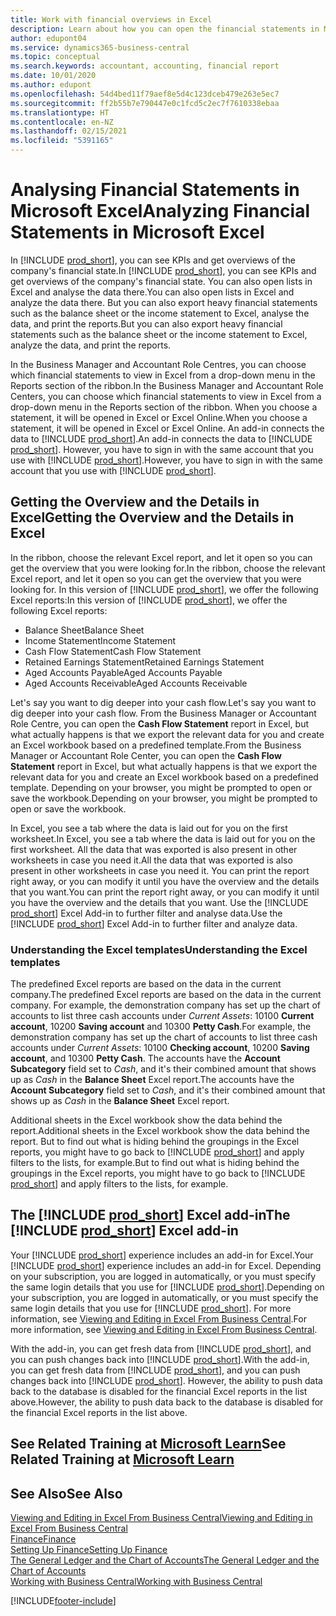 ```yaml
---
title: Work with financial overviews in Excel
description: Learn about how you can open the financial statements in Microsoft Excel from Business Central for better analysis.
author: edupont04
ms.service: dynamics365-business-central
ms.topic: conceptual
ms.search.keywords: accountant, accounting, financial report
ms.date: 10/01/2020
ms.author: edupont
ms.openlocfilehash: 54d4bed11f79aef8e5d4c123dceb479e263e5ec7
ms.sourcegitcommit: ff2b55b7e790447e0c1fcd5c2ec7f7610338ebaa
ms.translationtype: HT
ms.contentlocale: en-NZ
ms.lasthandoff: 02/15/2021
ms.locfileid: "5391165"
---
```

# <a name="analyzing-financial-statements-in-microsoft-excel"></a><span data-ttu-id="b3cda-103">Analysing Financial Statements in Microsoft Excel</span><span class="sxs-lookup"><span data-stu-id="b3cda-103">Analyzing Financial Statements in Microsoft Excel</span></span>

<span data-ttu-id="b3cda-104">In [!INCLUDE [prod_short](includes/prod_short.md)], you can see KPIs and get overviews of the company's financial state.</span><span class="sxs-lookup"><span data-stu-id="b3cda-104">In [!INCLUDE [prod_short](includes/prod_short.md)], you can see KPIs and get overviews of the company's financial state.</span></span> <span data-ttu-id="b3cda-105">You can also open lists in Excel and analyse the data there.</span><span class="sxs-lookup"><span data-stu-id="b3cda-105">You can also open lists in Excel and analyze the data there.</span></span> <span data-ttu-id="b3cda-106">But you can also export heavy financial statements such as the balance sheet or the income statement to Excel, analyse the data, and print the reports.</span><span class="sxs-lookup"><span data-stu-id="b3cda-106">But you can also export heavy financial statements such as the balance sheet or the income statement to Excel, analyze the data, and print the reports.</span></span>  

<span data-ttu-id="b3cda-107">In the Business Manager and Accountant Role Centres, you can choose which financial statements to view in Excel from a drop-down menu in the Reports section of the ribbon.</span><span class="sxs-lookup"><span data-stu-id="b3cda-107">In the Business Manager and Accountant Role Centers, you can choose which financial statements to view in Excel from a drop-down menu in the Reports section of the ribbon.</span></span> <span data-ttu-id="b3cda-108">When you choose a statement, it will be opened in Excel or Excel Online.</span><span class="sxs-lookup"><span data-stu-id="b3cda-108">When you choose a statement, it will be opened in Excel or Excel Online.</span></span> <span data-ttu-id="b3cda-109">An add-in connects the data to [!INCLUDE [prod_short](includes/prod_short.md)].</span><span class="sxs-lookup"><span data-stu-id="b3cda-109">An add-in connects the data to [!INCLUDE [prod_short](includes/prod_short.md)].</span></span> <span data-ttu-id="b3cda-110">However, you have to sign in with the same account that you use with [!INCLUDE [prod_short](includes/prod_short.md)].</span><span class="sxs-lookup"><span data-stu-id="b3cda-110">However, you have to sign in with the same account that you use with [!INCLUDE [prod_short](includes/prod_short.md)].</span></span>  

## <a name="getting-the-overview-and-the-details-in-excel"></a><span data-ttu-id="b3cda-111">Getting the Overview and the Details in Excel</span><span class="sxs-lookup"><span data-stu-id="b3cda-111">Getting the Overview and the Details in Excel</span></span>

<span data-ttu-id="b3cda-112">In the ribbon, choose the relevant Excel report, and let it open so you can get the overview that you were looking for.</span><span class="sxs-lookup"><span data-stu-id="b3cda-112">In the ribbon, choose the relevant Excel report, and let it open so you can get the overview that you were looking for.</span></span> <span data-ttu-id="b3cda-113">In this version of [!INCLUDE [prod_short](includes/prod_short.md)], we offer the following Excel reports:</span><span class="sxs-lookup"><span data-stu-id="b3cda-113">In this version of [!INCLUDE [prod_short](includes/prod_short.md)], we offer the following Excel reports:</span></span>

- <span data-ttu-id="b3cda-114">Balance Sheet</span><span class="sxs-lookup"><span data-stu-id="b3cda-114">Balance Sheet</span></span>  
- <span data-ttu-id="b3cda-115">Income Statement</span><span class="sxs-lookup"><span data-stu-id="b3cda-115">Income Statement</span></span>  
- <span data-ttu-id="b3cda-116">Cash Flow Statement</span><span class="sxs-lookup"><span data-stu-id="b3cda-116">Cash Flow Statement</span></span>  
- <span data-ttu-id="b3cda-117">Retained Earnings Statement</span><span class="sxs-lookup"><span data-stu-id="b3cda-117">Retained Earnings Statement</span></span>  
- <span data-ttu-id="b3cda-118">Aged Accounts Payable</span><span class="sxs-lookup"><span data-stu-id="b3cda-118">Aged Accounts Payable</span></span>  
- <span data-ttu-id="b3cda-119">Aged Accounts Receivable</span><span class="sxs-lookup"><span data-stu-id="b3cda-119">Aged Accounts Receivable</span></span>  

<span data-ttu-id="b3cda-120">Let's say you want to dig deeper into your cash flow.</span><span class="sxs-lookup"><span data-stu-id="b3cda-120">Let's say you want to dig deeper into your cash flow.</span></span> <span data-ttu-id="b3cda-121">From the Business Manager or Accountant Role Centre, you can open the **Cash Flow Statement** report in Excel, but what actually happens is that we export the relevant data for you and create an Excel workbook based on a predefined template.</span><span class="sxs-lookup"><span data-stu-id="b3cda-121">From the Business Manager or Accountant Role Center, you can open the **Cash Flow Statement** report in Excel, but what actually happens is that we export the relevant data for you and create an Excel workbook based on a predefined template.</span></span> <span data-ttu-id="b3cda-122">Depending on your browser, you might be prompted to open or save the workbook.</span><span class="sxs-lookup"><span data-stu-id="b3cda-122">Depending on your browser, you might be prompted to open or save the workbook.</span></span>  

<span data-ttu-id="b3cda-123">In Excel, you see a tab where the data is laid out for you on the first worksheet.</span><span class="sxs-lookup"><span data-stu-id="b3cda-123">In Excel, you see a tab where the data is laid out for you on the first worksheet.</span></span> <span data-ttu-id="b3cda-124">All the data that was exported is also present in other worksheets in case you need it.</span><span class="sxs-lookup"><span data-stu-id="b3cda-124">All the data that was exported is also present in other worksheets in case you need it.</span></span> <span data-ttu-id="b3cda-125">You can print the report right away, or you can modify it until you have the overview and the details that you want.</span><span class="sxs-lookup"><span data-stu-id="b3cda-125">You can print the report right away, or you can modify it until you have the overview and the details that you want.</span></span> <span data-ttu-id="b3cda-126">Use the [!INCLUDE [prod_short](includes/prod_short.md)] Excel Add-in to further filter and analyse data.</span><span class="sxs-lookup"><span data-stu-id="b3cda-126">Use the [!INCLUDE [prod_short](includes/prod_short.md)] Excel Add-in to further filter and analyze data.</span></span>  

### <a name="understanding-the-excel-templates"></a><span data-ttu-id="b3cda-127">Understanding the Excel templates</span><span class="sxs-lookup"><span data-stu-id="b3cda-127">Understanding the Excel templates</span></span>

<span data-ttu-id="b3cda-128">The predefined Excel reports are based on the data in the current company.</span><span class="sxs-lookup"><span data-stu-id="b3cda-128">The predefined Excel reports are based on the data in the current company.</span></span> <span data-ttu-id="b3cda-129">For example, the demonstration company has set up the chart of accounts to list three cash accounts under *Current Assets*: 10100 **Current account**, 10200 **Saving account** and 10300 **Petty Cash**.</span><span class="sxs-lookup"><span data-stu-id="b3cda-129">For example, the demonstration company has set up the chart of accounts to list three cash accounts under *Current Assets*: 10100 **Checking account**, 10200 **Saving account**, and 10300 **Petty Cash**.</span></span> <span data-ttu-id="b3cda-130">The accounts have the **Account Subcategory** field set to *Cash*, and it's their combined amount that shows up as *Cash* in the **Balance Sheet** Excel report.</span><span class="sxs-lookup"><span data-stu-id="b3cda-130">The accounts have the **Account Subcategory** field set to *Cash*, and it's their combined amount that shows up as *Cash* in the **Balance Sheet** Excel report.</span></span>  

<span data-ttu-id="b3cda-131">Additional sheets in the Excel workbook show the data behind the report.</span><span class="sxs-lookup"><span data-stu-id="b3cda-131">Additional sheets in the Excel workbook show the data behind the report.</span></span> <span data-ttu-id="b3cda-132">But to find out what is hiding behind the groupings in the Excel reports, you might have to go back to [!INCLUDE [prod_short](includes/prod_short.md)] and apply filters to the lists, for example.</span><span class="sxs-lookup"><span data-stu-id="b3cda-132">But to find out what is hiding behind the groupings in the Excel reports, you might have to go back to [!INCLUDE [prod_short](includes/prod_short.md)] and apply filters to the lists, for example.</span></span>  

## <a name="the-prod_short-excel-add-in"></a><span data-ttu-id="b3cda-133">The [!INCLUDE [prod_short](includes/prod_short.md)] Excel add-in</span><span class="sxs-lookup"><span data-stu-id="b3cda-133">The [!INCLUDE [prod_short](includes/prod_short.md)] Excel add-in</span></span>

<span data-ttu-id="b3cda-134">Your [!INCLUDE [prod_short](includes/prod_short.md)] experience includes an add-in for Excel.</span><span class="sxs-lookup"><span data-stu-id="b3cda-134">Your [!INCLUDE [prod_short](includes/prod_short.md)] experience includes an add-in for Excel.</span></span> <span data-ttu-id="b3cda-135">Depending on your subscription, you are logged in automatically, or you must specify the same login details that you use for [!INCLUDE [prod_short](includes/prod_short.md)].</span><span class="sxs-lookup"><span data-stu-id="b3cda-135">Depending on your subscription, you are logged in automatically, or you must specify the same login details that you use for [!INCLUDE [prod_short](includes/prod_short.md)].</span></span> <span data-ttu-id="b3cda-136">For more information, see [Viewing and Editing in Excel From Business Central](across-work-with-excel.md).</span><span class="sxs-lookup"><span data-stu-id="b3cda-136">For more information, see [Viewing and Editing in Excel From Business Central](across-work-with-excel.md).</span></span>  

<span data-ttu-id="b3cda-137">With the add-in, you can get fresh data from [!INCLUDE [prod_short](includes/prod_short.md)], and you can push changes back into [!INCLUDE [prod_short](includes/prod_short.md)].</span><span class="sxs-lookup"><span data-stu-id="b3cda-137">With the add-in, you can get fresh data from [!INCLUDE [prod_short](includes/prod_short.md)], and you can push changes back into [!INCLUDE [prod_short](includes/prod_short.md)].</span></span> <span data-ttu-id="b3cda-138">However, the ability to push data back to the database is disabled for the financial Excel reports in the list above.</span><span class="sxs-lookup"><span data-stu-id="b3cda-138">However, the ability to push data back to the database is disabled for the financial Excel reports in the list above.</span></span>  

## <a name="see-related-training-at-microsoft-learn"></a><span data-ttu-id="b3cda-139">See Related Training at [Microsoft Learn](/learn/modules/configure-powerbi-excel-dynamics-365-business-central/index)</span><span class="sxs-lookup"><span data-stu-id="b3cda-139">See Related Training at [Microsoft Learn](/learn/modules/configure-powerbi-excel-dynamics-365-business-central/index)</span></span>

## <a name="see-also"></a><span data-ttu-id="b3cda-140">See Also</span><span class="sxs-lookup"><span data-stu-id="b3cda-140">See Also</span></span>

[<span data-ttu-id="b3cda-141">Viewing and Editing in Excel From Business Central</span><span class="sxs-lookup"><span data-stu-id="b3cda-141">Viewing and Editing in Excel From Business Central</span></span>](across-work-with-excel.md)  
[<span data-ttu-id="b3cda-142">Finance</span><span class="sxs-lookup"><span data-stu-id="b3cda-142">Finance</span></span>](finance.md)  
[<span data-ttu-id="b3cda-143">Setting Up Finance</span><span class="sxs-lookup"><span data-stu-id="b3cda-143">Setting Up Finance</span></span>](finance-setup-finance.md)  
[<span data-ttu-id="b3cda-144">The General Ledger and the Chart of Accounts</span><span class="sxs-lookup"><span data-stu-id="b3cda-144">The General Ledger and the Chart of Accounts</span></span>](finance-general-ledger.md)  
[<span data-ttu-id="b3cda-145">Working with Business Central</span><span class="sxs-lookup"><span data-stu-id="b3cda-145">Working with Business Central</span></span>](ui-work-product.md)  


[!INCLUDE[footer-include](includes/footer-banner.md)]